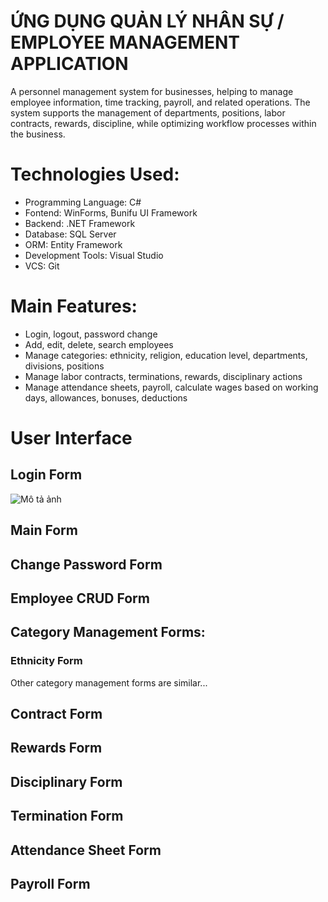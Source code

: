 # ỨNG DỤNG QUẢN LÝ NHÂN SỰ / EMPLOYEE MANAGEMENT APPLICATION
A personnel management system for businesses, helping to manage employee information, time tracking, payroll, and related operations. The system supports the management of departments, positions, labor contracts, rewards, discipline, while optimizing workflow processes within the business.
# Technologies Used:
- Programming Language: C#
- Fontend: WinForms, Bunifu UI Framework
- Backend: .NET Framework
- Database: SQL Server
- ORM: Entity Framework
- Development Tools: Visual Studio
- VCS: Git
 # Main Features:
- Login, logout, password change
- Add, edit, delete, search employees
- Manage categories: ethnicity, religion, education level, departments, divisions, positions
- Manage labor contracts, terminations, rewards, disciplinary actions
- Manage attendance sheets, payroll, calculate wages based on working days, allowances, bonuses, deductions
# User Interface
## Login Form
![Mô tả ảnh](https://drive.google.com/drive/u/0/folders/11sb3yOWvauehtG_JFNBaS6K4PXQabEcx)
## Main Form
## Change Password Form
## Employee CRUD Form
## Category Management Forms: 
### Ethnicity Form
Other category management forms are similar...
## Contract Form
## Rewards Form
## Disciplinary Form
## Termination Form
## Attendance Sheet Form
## Payroll Form
